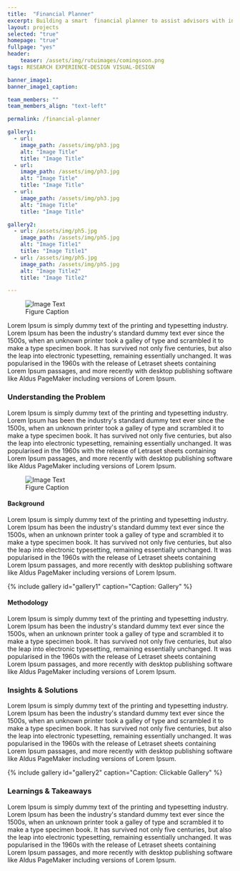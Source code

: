 ```yaml
---
title:  "Financial Planner"
excerpt: Building a smart  financial planner to assist advisors with intelligence.
layout: projects
selected: "true"
homepage: "true"
fullpage: "yes"
header:
    teaser: /assets/img/rutuimages/comingsoon.png
tags: RESEARCH EXPERIENCE-DESIGN VISUAL-DESIGN

banner_image1:
banner_image1_caption:

team_members: ""
team_members_align: "text-left"

permalink: /financial-planner

gallery1:
  - url: 
    image_path: /assets/img/ph3.jpg
    alt: "Image Title"
    title: "Image Title"
  - url: 
    image_path: /assets/img/ph3.jpg
    alt: "Image Title"
    title: "Image Title"
  - url: 
    image_path: /assets/img/ph3.jpg
    alt: "Image Title"
    title: "Image Title"

gallery2:
  - url: /assets/img/ph5.jpg
    image_path: /assets/img/ph5.jpg
    alt: "Image Title1"
    title: "Image Title1"
  - url: /assets/img/ph5.jpg
    image_path: /assets/img/ph5.jpg
    alt: "Image Title2"
    title: "Image Title2"

---
```


<figure class="align-center" style="width:100%;">
  <img src="{{ site.url }}{{ site.baseurl }}/assets/img/ph5.jpg" alt="Image Text">
  <figcaption>Figure Caption</figcaption>
</figure> 


Lorem Ipsum is simply dummy text of the printing and typesetting industry. Lorem Ipsum has been the industry's standard dummy text ever since the 1500s, when an unknown printer took a galley of type and scrambled it to make a type specimen book. It has survived not only five centuries, but also the leap into electronic typesetting, remaining essentially unchanged. It was popularised in the 1960s with the release of Letraset sheets containing Lorem Ipsum passages, and more recently with desktop publishing software like Aldus PageMaker including versions of Lorem Ipsum.

### Understanding the Problem

Lorem Ipsum is simply dummy text of the printing and typesetting industry. Lorem Ipsum has been the industry's standard dummy text ever since the 1500s, when an unknown printer took a galley of type and scrambled it to make a type specimen book. It has survived not only five centuries, but also the leap into electronic typesetting, remaining essentially unchanged. It was popularised in the 1960s with the release of Letraset sheets containing Lorem Ipsum passages, and more recently with desktop publishing software like Aldus PageMaker including versions of Lorem Ipsum.

<figure class="align-center" style="width:100%;">
  <img src="{{ site.url }}{{ site.baseurl }}/assets/img/ph5.jpg" alt="Image Text">
  <figcaption>Figure Caption</figcaption>
</figure> 

#### Background

Lorem Ipsum is simply dummy text of the printing and typesetting industry. Lorem Ipsum has been the industry's standard dummy text ever since the 1500s, when an unknown printer took a galley of type and scrambled it to make a type specimen book. It has survived not only five centuries, but also the leap into electronic typesetting, remaining essentially unchanged. It was popularised in the 1960s with the release of Letraset sheets containing Lorem Ipsum passages, and more recently with desktop publishing software like Aldus PageMaker including versions of Lorem Ipsum.

{% include gallery id="gallery1" caption="Caption: Gallery" %}

#### Methodology

Lorem Ipsum is simply dummy text of the printing and typesetting industry. Lorem Ipsum has been the industry's standard dummy text ever since the 1500s, when an unknown printer took a galley of type and scrambled it to make a type specimen book. It has survived not only five centuries, but also the leap into electronic typesetting, remaining essentially unchanged. It was popularised in the 1960s with the release of Letraset sheets containing Lorem Ipsum passages, and more recently with desktop publishing software like Aldus PageMaker including versions of Lorem Ipsum.

### Insights & Solutions

Lorem Ipsum is simply dummy text of the printing and typesetting industry. Lorem Ipsum has been the industry's standard dummy text ever since the 1500s, when an unknown printer took a galley of type and scrambled it to make a type specimen book. It has survived not only five centuries, but also the leap into electronic typesetting, remaining essentially unchanged. It was popularised in the 1960s with the release of Letraset sheets containing Lorem Ipsum passages, and more recently with desktop publishing software like Aldus PageMaker including versions of Lorem Ipsum.

{% include gallery id="gallery2" caption="Caption: Clickable Gallery" %}


### Learnings & Takeaways

Lorem Ipsum is simply dummy text of the printing and typesetting industry. Lorem Ipsum has been the industry's standard dummy text ever since the 1500s, when an unknown printer took a galley of type and scrambled it to make a type specimen book. It has survived not only five centuries, but also the leap into electronic typesetting, remaining essentially unchanged. It was popularised in the 1960s with the release of Letraset sheets containing Lorem Ipsum passages, and more recently with desktop publishing software like Aldus PageMaker including versions of Lorem Ipsum.
